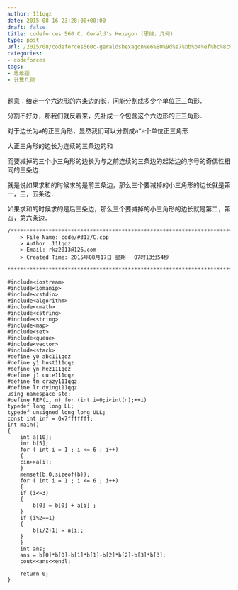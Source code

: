 ```yaml
---
author: 111qqz
date: 2015-08-16 23:28:00+00:00
draft: false
title: codeforces 560 C. Gerald's Hexagon (思维，几何)
type: post
url: /2015/08/codeforces560c-geraldshexagon%e6%80%9d%e7%bb%b4%ef%bc%8c%e5%87%a0%e4%bd%95/
categories:
- codeforces
tags:
- 思维题
- 计算几何
---
```



题意：给定一个六边形的六条边的长，问能分割成多少个单位正三角形．



分割不好办，那我们就反着来，先补成一个包含这个六边形的正三角形．

对于边长为a的正三角形，显然我们可以分割成a*a个单位正三角形

大正三角形的边长为连续的三条边的和

而要减掉的三个小三角形的边长为与之前连续的三条边的起始边的序号的奇偶性相同的三条边．

就是说如果求和的时候求的是前三条边，那么三个要减掉的小三角形的边长就是第一，三，五条边．

如果求和的时候求的是后三条边，那么三个要减掉的小三角形的边长就是第二，第四，第六条边．
 

    
    /*************************************************************************
    	> File Name: code/#313/C.cpp
    	> Author: 111qqz
    	> Email: rkz2013@126.com 
    	> Created Time: 2015年08月17日 星期一 07时13分54秒
     ************************************************************************/
    
    #include<iostream>
    #include<iomanip>
    #include<cstdio>
    #include<algorithm>
    #include<cmath>
    #include<cstring>
    #include<string>
    #include<map>
    #include<set>
    #include<queue>
    #include<vector>
    #include<stack>
    #define y0 abc111qqz
    #define y1 hust111qqz
    #define yn hez111qqz
    #define j1 cute111qqz
    #define tm crazy111qqz
    #define lr dying111qqz
    using namespace std;
    #define REP(i, n) for (int i=0;i<int(n);++i)  
    typedef long long LL;
    typedef unsigned long long ULL;
    const int inf = 0x7fffffff;
    int main()
    {
        int a[10];
        int b[5];
        for ( int i = 1 ; i <= 6 ; i++)
        {
    	cin>>a[i];
        }
        memset(b,0,sizeof(b));
        for ( int i = 1 ; i <= 6 ; i++)
        {
    	if (i<=3)
    	{
    	    b[0] = b[0] + a[i] ;
    	}
    	if (i%2==1)
    	{
    	    b[i/2+1] = a[i];
    	}
        }
        int ans;
        ans = b[0]*b[0]-b[1]*b[1]-b[2]*b[2]-b[3]*b[3];
        cout<<ans<<endl;
      
    	return 0;
    }
    




